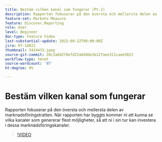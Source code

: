 ```yaml
---
title: Bestäm vilken kanal som fungerar (Pt.2)
description: Rapporten fokuserar på den översta och mellersta delen av marknadsföringstratten. När rapporten har byggts kommer ni att kunna se vilka kanaler som genererar flest möjligheter, så att ni i sin tur kan investera i dessa marknadsföringskanaler.
feature-set: Marketo Measure
feature: Discover,Reporting
role: User
level: Beginner
doc-type: Feature Video
last-substantial-update: 2023-09-22T00:00:00Z
jira: KT-14021
thumbnail: 3424433.jpeg
source-git-commit: 28c3a8d278efd22a0ddde1b12faee311caee5823
workflow-type: tm+mt
source-wordcount: '97'
ht-degree: 0%

---
```



# Bestäm vilken kanal som fungerar

Rapporten fokuserar på den översta och mellersta delen av marknadsföringstratten. När rapporten har byggts kommer ni att kunna se vilka kanaler som genererar flest möjligheter, så att ni i sin tur kan investera i dessa marknadsföringskanaler.

>[!VIDEO](https://video.tv.adobe.com/v/3424433/?learn=on)
